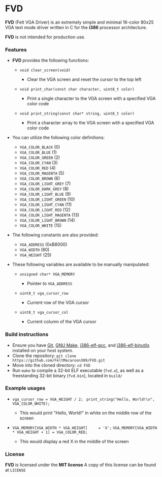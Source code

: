 # FVD

**FVD** (Felt VGA Driver) is an extremely simple and minimal 16-color 80x25 VGA text mode driver written in C for the **i386** processor architecture.

**FVD** is not intended for production use.

### Features

- **FVD** provides the following functions:
    - `void clear_screen(void)`
        - Clear the VGA screen and reset the cursor to the top left

    - `void print_char(const char character, uint8_t color)`
        - Print a single character to the VGA screen with a specified VGA color code

    - `void print_string(const char* string, uint8_t color)`
        - Print a character array to the VGA screen with a specified VGA color code

- You can utilize the following color definitions:
    - `VGA_COLOR_BLACK`         (0)
    - `VGA_COLOR_BLUE`          (1)
    - `VGA_COLOR_GREEN`         (2)
    - `VGA_COLOR_CYAN`          (3)
    - `VGA_COLOR_RED`           (4)
    - `VGA_COLOR_MAGENTA`       (5)
    - `VGA_COLOR_BROWN`         (6)
    - `VGA_COLOR_LIGHT_GREY`    (7)
    - `VGA_COLOR_DARK_GREY`     (8)
    - `VGA_COLOR_LIGHT_BLUE`    (9)
    - `VGA_COLOR_LIGHT_GREEN`   (10)
    - `VGA_COLOR_LIGHT_CYAN`    (11)
    - `VGA_COLOR_LIGHT_RED`     (12)
    - `VGA_COLOR_LIGHT_MAGENTA` (13)
    - `VGA_COLOR_LIGHT_BROWN`   (14)
    - `VGA_COLOR_WHITE`         (15)

- The following constants are also provided:
    - `VGA_ADDRESS` (0xB8000)
    - `VGA_WIDTH`   (80)
    - `VGA_HEIGHT`  (25)

- These following variables are available to be manually manipulated:
    - `unsigned char* VGA_MEMORY`
        - Pointer to `VGA_ADDRESS`

    - `uint8_t vga_cursor_row`
        - Current row of the VGA cursor

    - `uint8_t vga_cursor_col`
        - Current column of the VGA cursor


### Build instructions

- Ensure you have [Git](https://git-scm.com/), [GNU Make](https://www.gnu.org/software/make/), [i386-elf-gcc](https://wiki.osdev.org/GCC_Cross-Compiler), and [i386-elf-binutils](https://wiki.osdev.org/GCC_Cross-Compiler) installed on your host system.
- Clone the repository: `git clone https://github.com/FeltMacaroon389/FVD.git`
- Move into the cloned directory: `cd FVD`
- Run `make` to compile a 32-bit ELF executable (`fvd.o`), as well as a freestanding 32-bit binary (`fvd.bin`), located in `build/`


### Example usages

- `vga_cursor_row = VGA_HEIGHT / 2; `
  `print_string("Hello, World!\n", VGA_COLOR_WHITE);`

    - This would print "Hello, World!" in white on the middle row of the screen

- `VGA_MEMORY[VGA_WIDTH * VGA_HEIGHT]     = 'X';`
  `VGA_MEMORY[VGA_WIDTH * VGA_HEIGHT + 1] = VGA_COLOR_RED;`

    - This would display a red X in the middle of the screen


### License

**FVD** is licensed under the **MIT license**
A copy of this license can be found at `LICENSE`


